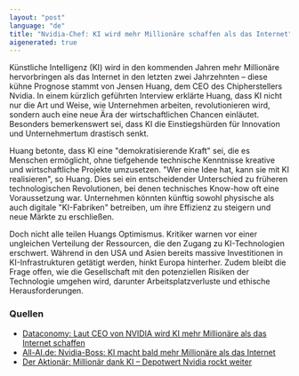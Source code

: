 ```yaml
---
layout: "post"
language: "de"
title: "Nvidia-Chef: KI wird mehr Millionäre schaffen als das Internet"
aigenerated: true
---
```


Künstliche Intelligenz (KI) wird in den kommenden Jahren mehr Millionäre hervorbringen als das Internet in den letzten zwei Jahrzehnten – diese kühne Prognose stammt von Jensen Huang, dem CEO des Chipherstellers Nvidia. In einem kürzlich geführten Interview erklärte Huang, dass KI nicht nur die Art und Weise, wie Unternehmen arbeiten, revolutionieren wird, sondern auch eine neue Ära der wirtschaftlichen Chancen einläutet. Besonders bemerkenswert sei, dass KI die Einstiegshürden für Innovation und Unternehmertum drastisch senkt. 

<!--more-->

Huang betonte, dass KI eine "demokratisierende Kraft" sei, die es Menschen ermöglicht, ohne tiefgehende technische Kenntnisse kreative und wirtschaftliche Projekte umzusetzen. "Wer eine Idee hat, kann sie mit KI realisieren", so Huang. Dies sei ein entscheidender Unterschied zu früheren technologischen Revolutionen, bei denen technisches Know-how oft eine Voraussetzung war. Unternehmen könnten künftig sowohl physische als auch digitale "KI-Fabriken" betreiben, um ihre Effizienz zu steigern und neue Märkte zu erschließen.

Doch nicht alle teilen Huangs Optimismus. Kritiker warnen vor einer ungleichen Verteilung der Ressourcen, die den Zugang zu KI-Technologien erschwert. Während in den USA und Asien bereits massive Investitionen in KI-Infrastrukturen getätigt werden, hinkt Europa hinterher. Zudem bleibt die Frage offen, wie die Gesellschaft mit den potenziellen Risiken der Technologie umgehen wird, darunter Arbeitsplatzverluste und ethische Herausforderungen.

### Quellen
- [Dataconomy: Laut CEO von NVIDIA wird KI mehr Millionäre als das Internet schaffen](https://de.dataconomy.com/2025/07/29/laut-ceo-von-nvidia-wird-ki-mehr-millionaere-als-das-internet-schaffen/)
- [All-AI.de: Nvidia-Boss: KI macht bald mehr Millionäre als das Internet](https://www.all-ai.de/news/news24/nvidia-ki-millionaer)
- [Der Aktionär: Millionär dank KI – Depotwert Nvidia rockt weiter](https://www.deraktionaer.de/artikel/kolumnen/nvidia-so-millionaer-in-5-jahren-werden-100-mal-mehr-ideen-20383929.html)
